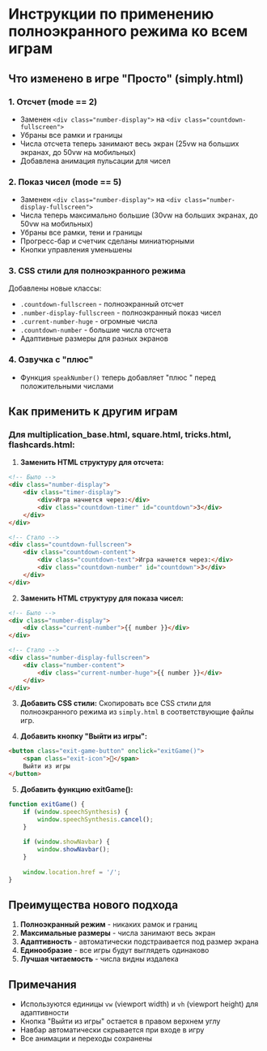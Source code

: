 # Инструкции по применению полноэкранного режима ко всем играм

## Что изменено в игре "Просто" (simply.html)

### 1. Отсчет (mode == 2)
- Заменен `<div class="number-display">` на `<div class="countdown-fullscreen">`
- Убраны все рамки и границы
- Числа отсчета теперь занимают весь экран (25vw на больших экранах, до 50vw на мобильных)
- Добавлена анимация пульсации для чисел

### 2. Показ чисел (mode == 5)
- Заменен `<div class="number-display">` на `<div class="number-display-fullscreen">`
- Числа теперь максимально большие (30vw на больших экранах, до 50vw на мобильных)
- Убраны все рамки, тени и границы
- Прогресс-бар и счетчик сделаны миниатюрными
- Кнопки управления уменьшены

### 3. CSS стили для полноэкранного режима
Добавлены новые классы:
- `.countdown-fullscreen` - полноэкранный отсчет
- `.number-display-fullscreen` - полноэкранный показ чисел
- `.current-number-huge` - огромные числа
- `.countdown-number` - большие числа отсчета
- Адаптивные размеры для разных экранов

### 4. Озвучка с "плюс"
- Функция `speakNumber()` теперь добавляет "плюс " перед положительными числами

## Как применить к другим играм

### Для multiplication_base.html, square.html, tricks.html, flashcards.html:

1. **Заменить HTML структуру для отсчета:**
```html
<!-- Было -->
<div class="number-display">
    <div class="timer-display">
        <div>Игра начнется через:</div>
        <div class="countdown-timer" id="countdown">3</div>
    </div>
</div>

<!-- Стало -->
<div class="countdown-fullscreen">
    <div class="countdown-content">
        <div class="countdown-text">Игра начнется через:</div>
        <div class="countdown-number" id="countdown">3</div>
    </div>
</div>
```

2. **Заменить HTML структуру для показа чисел:**
```html
<!-- Было -->
<div class="number-display">
    <div class="current-number">{{ number }}</div>
</div>

<!-- Стало -->
<div class="number-display-fullscreen">
    <div class="number-content">
        <div class="current-number-huge">{{ number }}</div>
    </div>
</div>
```

3. **Добавить CSS стили:**
Скопировать все CSS стили для полноэкранного режима из `simply.html` в соответствующие файлы игр.

4. **Добавить кнопку "Выйти из игры":**
```html
<button class="exit-game-button" onclick="exitGame()">
    <span class="exit-icon">🚪</span>
    Выйти из игры
</button>
```

5. **Добавить функцию exitGame():**
```javascript
function exitGame() {
    if (window.speechSynthesis) {
        window.speechSynthesis.cancel();
    }
    
    if (window.showNavbar) {
        window.showNavbar();
    }
    
    window.location.href = '/';
}
```

## Преимущества нового подхода

1. **Полноэкранный режим** - никаких рамок и границ
2. **Максимальные размеры** - числа занимают весь экран
3. **Адаптивность** - автоматически подстраивается под размер экрана
4. **Единообразие** - все игры будут выглядеть одинаково
5. **Лучшая читаемость** - числа видны издалека

## Примечания

- Используются единицы `vw` (viewport width) и `vh` (viewport height) для адаптивности
- Кнопка "Выйти из игры" остается в правом верхнем углу
- Навбар автоматически скрывается при входе в игру
- Все анимации и переходы сохранены
